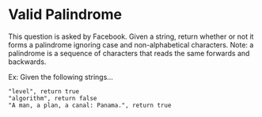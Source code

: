 # Valid Palindrome

This question is asked by Facebook. Given a string, return whether or not it forms a palindrome ignoring case and non-alphabetical characters.
Note: a palindrome is a sequence of characters that reads the same forwards and backwards.

Ex: Given the following strings...

```
"level", return true
"algorithm", return false
"A man, a plan, a canal: Panama.", return true
```
